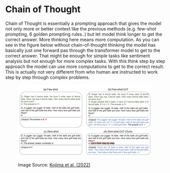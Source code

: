 # Chain of Thought

Chain of Thought is essentially a prompting approach that gives the model not only more or better context like the previous methods (e.g. few-shot prompting, 6 golden prompting rules..) but let model think longer to get the correct answer. More thinking here means more computation. As you can see in the figure below without chain-of-thought thinking the model has basically just one forward pas through the transformer model to get to the correct answer. That might be enough for simple tasks like sentiment analysis but not enough for more complex tasks. With this think step by step approach the model can use more computations to get to the correct result. This is actually not very different from who human are instructed to work step by step through complex problems.

<figure><img src="../../../.gitbook/assets/grafik (1) (1).png" alt=""><figcaption><p>Image Source: <a href="https://arxiv.org/abs/2205.11916">Kojima et al. (2022)</a></p></figcaption></figure>

